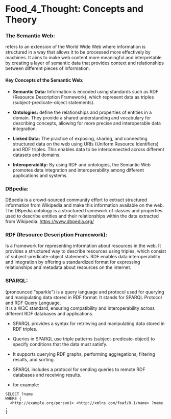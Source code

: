 # Food_4_Thought: Concepts and Theory

### The Semantic Web:
refers to an extension of the World Wide Web where information is structured in a way that allows it to be processed more effectively by machines. It aims to make web content more meaningful and interpretable by creating a layer of semantic data that provides context and relationships between different pieces of information.

#### Key Concepts of the Semantic Web:
- <b>Semantic Data:</b> Information is encoded using standards such as RDF (Resource Description Framework), which represent data as triples (subject-predicate-object statements).

- <b>Ontologies:</b> define the relationships and properties of entities in a domain. They provide a shared understanding and vocabulary for describing concepts, allowing for more precise and interoperable data integration.

- <b>Linked Data:</b> The practice of exposing, sharing, and connecting structured data on the web using URIs (Uniform Resource Identifiers) and RDF triples. This enables data to be interconnected across different datasets and domains.

- <b>Interoperability:</b> By using RDF and ontologies, the Semantic Web promotes data integration and interoperability among different applications and systems.


### DBpedia:
DBpedia is a crowd-sourced community effort to extract structured information from Wikipedia and make this information available on the web. <br>
The DBpedia ontology is a structured framework of classes and properties used to describe entities and their relationships within the data extracted from Wikipedia.
https://www.dbpedia.org/

### RDF (Resource Description Framework):
Is a framework for representing information about resources in the web. It provides a structured way to describe resources using triples, which consist of subject-predicate-object statements. RDF enables data interoperability and integration by offering a standardized format for expressing relationships and metadata about resources on the internet.

### SPARQL:
(pronounced "sparkle") is a query language and protocol used for querying and manipulating data stored in RDF format. It stands for SPARQL Protocol and RDF Query Language.<br>
It is a W3C standard, ensuring compatibility and interoperability across different RDF databases and applications.

- SPARQL provides a syntax for retrieving and manipulating data stored in RDF triples.
- Queries in SPARQL use triple patterns (subject-predicate-object) to specify conditions that the data must satisfy.
- It supports querying RDF graphs, performing aggregations, filtering results, and sorting.
- SPARQL includes a protocol for sending queries to remote RDF databases and receiving results.

- for example: 
```
SELECT ?name
WHERE {
  <http://example.org/person1> <http://xmlns.com/foaf/0.1/name> ?name .
}
```



